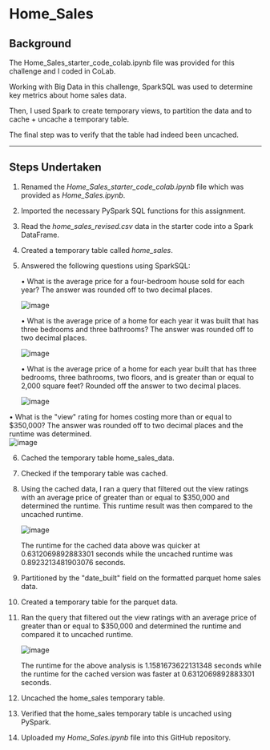 # Home_Sales

## Background

The Home_Sales_starter_code_colab.ipynb file was provided for this challenge and I coded in CoLab.

Working with Big Data in this challenge, SparkSQL was used to determine key metrics about home sales data. 

Then, I used Spark to create temporary views, to partition the data and to cache + uncache a temporary table. 

The final step was to verify that the table had indeed been uncached.

________________________________________
## Steps Undertaken

1.	Renamed the *Home_Sales_starter_code_colab.ipynb* file which was provided as *Home_Sales.ipynb*.

2.	Imported the necessary PySpark SQL functions for this assignment.

3.	Read the *home_sales_revised.csv* data in the starter code into a Spark DataFrame.

4.	Created a temporary table called *home_sales*.

5.	Answered the following questions using SparkSQL:

    •	What is the average price for a four-bedroom house sold for each year?  The answer was rounded off to two decimal places.

     ![image](https://github.com/Mago281/Home_Sales/assets/131424690/c2a4d03b-3517-4349-88ec-41e379feb522)


    •	What is the average price of a home for each year it was built that has three bedrooms and three bathrooms?  The answer was rounded off to two decimal places.

     ![image](https://github.com/Mago281/Home_Sales/assets/131424690/b7b0d2e9-70d2-4662-91c7-0bcf7699071b)


    •	What is the average price of a home for each year built that has three bedrooms, three bathrooms, two floors, and is greater than or equal to 2,000 square feet?  Rounded off the answer to two decimal places.

     ![image](https://github.com/Mago281/Home_Sales/assets/131424690/050989c8-f42d-4bb6-8423-ce85f8a14b03)


  •	What is the "view" rating for homes costing more than or equal to $350,000?  The answer was rounded off to two decimal places and the runtime was determined.  
      ![image](https://github.com/Mago281/Home_Sales/assets/131424690/f8d76388-c05d-4b75-8c45-27d0c80eddd5)

    

6.	Cached the temporary table home_sales_data.


7.	Checked if the temporary table was cached.


8.	Using the cached data, I ran a query that filtered out the view ratings with an average price of greater than or equal to $350,000 and determined the runtime.  This runtime result was then compared to the uncached runtime.

    ![image](https://github.com/Mago281/Home_Sales/assets/131424690/68b8de68-d383-4149-872e-16ab62e785ad)

  
    The runtime for the cached data above was quicker at 0.6312069892883301 seconds while the uncached runtime was 0.8923213481903076 seconds.


9.	Partitioned by the "date_built" field on the formatted parquet home sales data.


10.	Created a temporary table for the parquet data.


11.	Ran the query that filtered out the view ratings with an average price of greater than or equal to $350,000 and determined the runtime and compared it to uncached runtime.

    ![image](https://github.com/Mago281/Home_Sales/assets/131424690/acb61a39-ef80-42b0-827e-e0ca7099a0f5)


    The runtime for the above analysis is 1.1581673622131348 seconds while the runtime for the cached version was faster at 0.6312069892883301 seconds.

12.	Uncached the home_sales temporary table.


13.	Verified that the home_sales temporary table is uncached using PySpark.


14.	Uploaded my *Home_Sales.ipynb* file into this GitHub repository.

